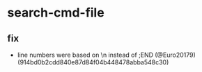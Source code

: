 # search-cmd-file

## fix

* line numbers were based on \n instead of ;END (@Euro20179) (914bd0b2cdd840e87d84f04b448478abba548c30)


